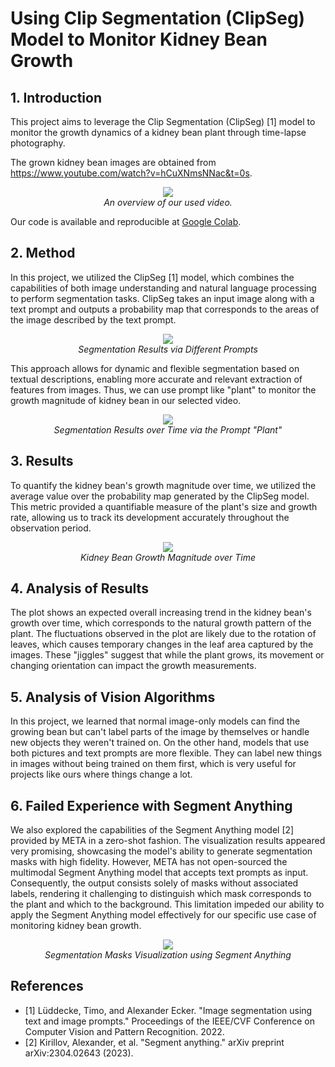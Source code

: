 # Using Clip Segmentation (ClipSeg) Model to Monitor Kidney Bean Growth


## 1. Introduction

This project aims to leverage the Clip Segmentation (ClipSeg) [1] model to monitor the growth dynamics of a kidney bean plant through time-lapse photography. 

The grown kidney bean images are obtained from https://www.youtube.com/watch?v=hCuXNmsNNac&t=0s.

<div align="center">
    <img src="https://github.com/ywugwu/ywugwu.github.io/assets/128890731/805b7e67-584e-43a0-9aa3-6cf3624a2182">
    <br>
    <em> An overview of our used video.</em>
</div>

Our code is available and reproducible at [Google Colab](https://colab.research.google.com/drive/12podIpmtLgJIvONrJQbTlwz_HUvaH5NV?usp=sharing).


## 2. Method

In this project, we utilized the ClipSeg [1] model, which combines the capabilities of both image understanding and natural language processing to perform segmentation tasks. ClipSeg takes an input image along with a text prompt and outputs a probability map that corresponds to the areas of the image described by the text prompt. 

<div align="center">
    <img src="https://github.com/ywugwu/ywugwu.github.io/assets/128890731/ce7de15b-3fe9-429f-8f48-e2abc8f82085">
    <br>
    <em> Segmentation Results via Different Prompts</em>
</div>



This approach allows for dynamic and flexible segmentation based on textual descriptions, enabling more accurate and relevant extraction of features from images.
Thus, we can use prompt like "plant" to monitor the growth magnitude of kidney bean in our selected video.

<div align="center">
    <img src="https://github.com/ywugwu/ywugwu.github.io/assets/128890731/9d2c5ba6-3bf9-455f-b93a-94ea72b3e547">
    <br>
    <em> Segmentation Results over Time via the Prompt "Plant"</em>
</div>


## 3. Results

To quantify the kidney bean's growth magnitude over time, we utilized the average value over the probability map generated by the ClipSeg model. This metric provided a quantifiable measure of the plant's size and growth rate, allowing us to track its development accurately throughout the observation period.

<div align="center">
    <img src="https://github.com/ywugwu/ywugwu.github.io/assets/128890731/761143c5-d9f5-488d-856a-b5edff94c47c">
    <br>
    <em> Kidney Bean Growth Magnitude over Time</em>
</div>



## 4. Analysis of Results

The plot shows an expected overall increasing trend in the kidney bean's growth over time, which corresponds to the natural growth pattern of the plant. The fluctuations observed in the plot are likely due to the rotation of leaves, which causes temporary changes in the leaf area captured by the images. These "jiggles" suggest that while the plant grows, its movement or changing orientation can impact the growth measurements.

## 5. Analysis of Vision Algorithms

In this project, we learned that normal image-only models can find the growing bean but can't label parts of the image by themselves or handle new objects they weren't trained on. On the other hand, models that use both pictures and text prompts are more flexible. They can label new things in images without being trained on them first, which is very useful for projects like ours where things change a lot.

## 6. Failed Experience with Segment Anything

We also explored the capabilities of the Segment Anything model [2] provided by META in a zero-shot fashion. The visualization results appeared very promising, showcasing the model's ability to generate segmentation masks with high fidelity. However, META has not open-sourced the multimodal Segment Anything model that accepts text prompts as input. Consequently, the output consists solely of masks without associated labels, rendering it challenging to distinguish which mask corresponds to the plant and which to the background. This limitation impeded our ability to apply the Segment Anything model effectively for our specific use case of monitoring kidney bean growth.

<div align="center">
    <img src="https://github.com/ywugwu/ywugwu.github.io/assets/128890731/175ecf64-8062-4503-8628-83a29c419fad">
    <br>
    <em>Segmentation Masks Visualization using Segment Anything</em>
</div>


## References
- [1] Lüddecke, Timo, and Alexander Ecker. "Image segmentation using text and image prompts." Proceedings of the IEEE/CVF Conference on Computer Vision and Pattern Recognition. 2022.
- [2] Kirillov, Alexander, et al. "Segment anything." arXiv preprint arXiv:2304.02643 (2023).

